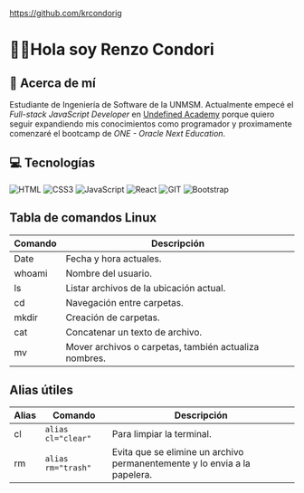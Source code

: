 https://github.com/krcondorig

# 🙋‍♂️Hola  soy Renzo Condori

## 📝 Acerca de mí 

Estudiante de Ingeniería de Software de la UNMSM.
Actualmente empecé el *Full-stack JavaScript Developer* en 
[Undefined Academy](https://github.com/undefined-academy) porque quiero seguir expandiendo mis conocimientos como programador y proximamente comenzaré el bootcamp de *ONE - Oracle Next Education*.

## 💻 Tecnologías

![HTML](https://img.shields.io/badge/HTML5-E34F26?style=for-the-badge&logo=html5&logoColor=white)
![CSS3](https://img.shields.io/badge/CSS3-1572B6?style=for-the-badge&logo=css3&logoColor=white)
![JavaScript](https://img.shields.io/badge/JavaScript-323330?style=for-the-badge&logo=javascript&logoColor=F7DF1E)
![React](https://img.shields.io/badge/React-20232A?style=for-the-badge&logo=react&logoColor=61DAFB)
![GIT](https://img.shields.io/badge/Git-F05032?style=for-the-badge&logo=git&logoColor=white)
![Bootstrap](https://img.shields.io/badge/Bootstrap-563D7C?style=for-the-badge&logo=bootstrap&logoColor=white)


## Tabla de comandos Linux

| Comando | Descripción |
| ------- | ----------- |
| Date | Fecha y hora actuales. |
| whoami | Nombre del usuario. |
| ls | Listar archivos de la ubicación actual. |
| cd | Navegación entre carpetas. |
| mkdir | Creación de carpetas. |
| cat | Concatenar un texto de archivo. |
| mv | Mover archivos o carpetas, también actualiza nombres. |

## Alias útiles

| Alias | Comando | Descripción |
| ----- | ------- |------------ |
| cl | `alias cl="clear"` | Para limpiar la terminal. |
| rm | `alias rm="trash"` | Evita que se elimine un archivo permanentemente y lo envia a la papelera. |
